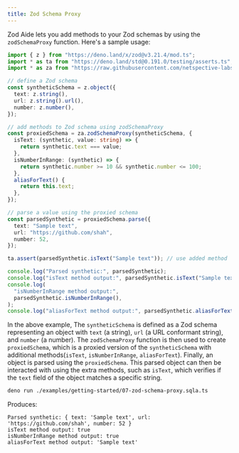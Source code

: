 ```yaml
---
title: Zod Schema Proxy
---
```


<!-- ## Zod Schema Proxy -->

Zod Aide lets you add methods to your Zod schemas by using the `zodSchemaProxy`
function. Here's a sample usage:

```typescript filename="examples/getting-started/07-zod-schema-proxy.sqla.ts"
import { z } from "https://deno.land/x/zod@v3.21.4/mod.ts";
import * as ta from "https://deno.land/std@0.191.0/testing/asserts.ts";
import * as za from "https://raw.githubusercontent.com/netspective-labs/sql-aide/vX.Y.Z/lib/universal/zod-aide.ts";

// define a Zod schema
const syntheticSchema = z.object({
  text: z.string(),
  url: z.string().url(),
  number: z.number(),
});

// add methods to Zod schema using zodSchemaProxy
const proxiedSchema = za.zodSchemaProxy(syntheticSchema, {
  isText: (synthetic, value: string) => {
    return synthetic.text === value;
  },
  isNumberInRange: (synthetic) => {
    return synthetic.number >= 10 && synthetic.number <= 100;
  },
  aliasForText() {
    return this.text;
  },
});

// parse a value using the proxied schema
const parsedSynthetic = proxiedSchema.parse({
  text: "Sample text",
  url: "https://github.com/shah",
  number: 52,
});

ta.assert(parsedSynthetic.isText("Sample text")); // use added method

console.log("Parsed synthetic:", parsedSynthetic);
console.log("isText method output:", parsedSynthetic.isText("Sample text"));
console.log(
  "isNumberInRange method output:",
  parsedSynthetic.isNumberInRange(),
);
console.log("aliasForText method output:", parsedSynthetic.aliasForText());
```

In the above example, The `syntheticSchema` is defined as a Zod schema
representing an object with `text` (a string), `url` (a URL conformant string),
and `number` (a number). The `zodSchemaProxy` function is then used to create
`proxiedSchema`, which is a proxied version of the `syntheticSchema` with
additional methods(`isText`, `isNumberInRange`, `aliasForText`). Finally, an
object is parsed using the `proxiedSchema`. This parsed object can then be
interacted with using the extra methods, such as `isText`, which verifies if the
`text` field of the object matches a specific string.

```bash
deno run ./examples/getting-started/07-zod-schema-proxy.sqla.ts
```

Produces:

```object
Parsed synthetic: { text: 'Sample text', url: 'https://github.com/shah', number: 52 }
isText method output: true
isNumberInRange method output: true
aliasForText method output: 'Sample text'
```
